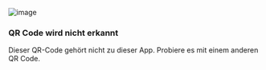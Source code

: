 ![image](/assets/items/dialogs/medias/invalid-qr.svg)

### QR Code wird nicht erkannt

Dieser QR-Code gehört nicht zu dieser App. Probiere es mit einem anderen QR Code.
